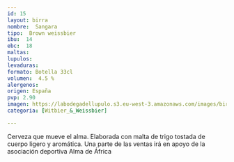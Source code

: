 ```yaml
---
id: 15
layout: birra
nombre:  Sangara
tipo:  Brown weissbier
ibu:  14
ebc:  18
maltas: 
lupulos: 
levaduras: 
formato: Botella 33cl
volumen:  4.5 %
alergenos: 
origen: España
pvp: 2.90
imagen: https://labodegadellupulo.s3.eu-west-3.amazonaws.com/images/birras/sangara.jpg
categoria: [Witbier_&_Weissbier]

---
```

Cerveza que mueve el alma. Elaborada con malta de trigo tostada de cuerpo ligero y aromática. Una parte de las ventas irá en apoyo de la asociación deportiva Alma de África










